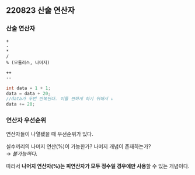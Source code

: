 ## 220823 산술 연산자  

### 산술 연산자  
```
+
-
*
/
% (모듈러스, 나머지)
```
```
++
--
```


```cpp
int data = 1 + 1;
data = data + 20; 
//data가 두번 반복된다. 이를 편하게 하기 위해서 ↓
data += 20;
```



### 연산자 우선순위
연산자들이 나열됐을 때 우선순위가 있다.    

 
실수끼리의 나머지 연산(%)이 가능한가? 나머지 개념이 존재하는가?  
→ *불가능하다.*  


따라서 **나머지 연산자(%)는 피연산자가 모두 정수일 경우에만 사용**할 수 있는 개념이다.